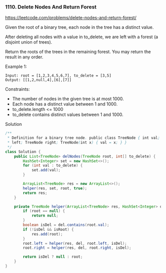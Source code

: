### 1110. Delete Nodes And Return Forest

https://leetcode.com/problems/delete-nodes-and-return-forest/

Given the root of a binary tree, each node in the tree has a distinct value.

After deleting all nodes with a value in to_delete, we are left with a forest (a disjoint union of trees).

Return the roots of the trees in the remaining forest.  You may return the result in any order.

 

Example 1:


```
Input: root = [1,2,3,4,5,6,7], to_delete = [3,5]
Output: [[1,2,null,4],[6],[7]]
``` 

Constraints:

- The number of nodes in the given tree is at most 1000.
- Each node has a distinct value between 1 and 1000.
- to_delete.length <= 1000
- to_delete contains distinct values between 1 and 1000.

Solution
```java
/**
 * Definition for a binary tree node. public class TreeNode { int val; TreeNode
 * left; TreeNode right; TreeNode(int x) { val = x; } }
 */
class Solution {
    public List<TreeNode> delNodes(TreeNode root, int[] to_delete) {
        HashSet<Integer> set = new HashSet<>();
        for (int val : to_delete) {
            set.add(val);
        }

        ArrayList<TreeNode> res = new ArrayList<>();
        helper(res, set, root, true);
        return res;
    }

    private TreeNode helper(ArrayList<TreeNode> res, HashSet<Integer> del, TreeNode root, boolean isRoot) {
        if (root == null) {
            return null;
        }
        boolean isDel = del.contains(root.val);
        if (!isDel && isRoot) {
            res.add(root);
        }
        root.left = helper(res, del, root.left, isDel);
        root.right = helper(res, del, root.right, isDel);

        return isDel ? null : root;
    }
}
```